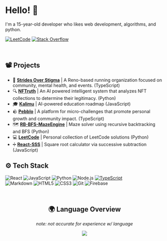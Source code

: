 # Hello! 👋

I'm a 15-year-old developer who likes web development, algorithms, and python.

[![LeetCode](https://img.shields.io/badge/LeetCode-FFA116?style=flat&logo=leetcode&logoColor=white)](https://leetcode.com/u/RushilMahadevu/)
[![Stack Overflow](https://img.shields.io/badge/Stack%20Overflow-F58025?style=flat&logo=stackoverflow&logoColor=white)](https://stackoverflow.com/users/18443852/rushil-mahadevu)

<br />

## 📽️ Projects 
- 🏃 **[Strides Over Stigma](https://github.com/RushilMahadevu/stridesoverstigma)** | A Reno-based running organization focused on community, mental health, and events. (TypeScript)
- 🔍 **[NFTruth](https://github.com/RushilMahadevu/NFTruth)** |  An AI powered intelligent system that analyzes NFT collections to determine their legitimacy. (Python)
- 🎓 **[Kalimu](https://github.com/RushilMahadevu/kalimu)** | AI-powered education roadmap (JavaScript)
- 🪨 **[Pebblo](https://github.com/RushilMahadevu/Pebblo)** | A platform for micro-challenges that promote personal growth and community impact. (TypeScript)
- 🗺️ **[RB-BFS-MazeEngine](https://github.com/RushilMahadevu/LeetCode)** | Maze solver using recursive backtracking and BFS (Python)
- 💻 **[LeetCode](https://github.com/RushilMahadevu/LeetCode)** | Personal collection of LeetCode solutions (Python)
- ➗ **[React-SSS](https://github.com/RushilMahadevu/react-sss)** | Square root calculator via successive subtraction (JavaScript)

## ⚙️ Tech Stack
![React](https://img.shields.io/badge/React-61DAFB?style=flat&logo=react&logoColor=white)
![JavaScript](https://img.shields.io/badge/JavaScript-F7DF1E?style=flat&logo=javascript&logoColor=black)
![Python](https://img.shields.io/badge/Python-3776AB?style=flat&logo=python&logoColor=white)
![Node.js](https://img.shields.io/badge/Node.js-339933?style=flat&logo=node.js&logoColor=white)
[![TypeScript](https://img.shields.io/badge/TypeScript-3178C6?logo=typescript&logoColor=fff)](#)
<br />
![Markdown](https://img.shields.io/badge/markdown-%23000000.svg?style=for-the-badge&logo=markdown&logoColor=white)
![HTML5](https://img.shields.io/badge/HTML5-E34F26?style=flat&logo=html5&logoColor=white)
![CSS3](https://img.shields.io/badge/CSS3-1572B6?style=flat&logo=css3&logoColor=white)
![Git](https://img.shields.io/badge/Git-F05032?style=flat&logo=git&logoColor=white)
![Firebase](https://img.shields.io/badge/Firebase-FFCA28?style=flat&logo=firebase&logoColor=black)

<br />

<div align="center">
    
## 🌍 Language Overview
*note: not accurate for experience w/ language*

<a href="https://wakatime.com"><img src="https://wakatime.com/share/@42420da7-f40d-4a0b-a1c8-c1c1c8d2557b/5070d0f8-5a43-4889-8ad5-4ae94a9548e5.png" /></a>
</div>
